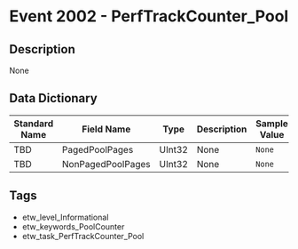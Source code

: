 # Event 2002 - PerfTrackCounter_Pool

## Description
None

## Data Dictionary
|Standard Name|Field Name|Type|Description|Sample Value|
|---|---|---|---|---|
|TBD|PagedPoolPages|UInt32|None|`None`|
|TBD|NonPagedPoolPages|UInt32|None|`None`|

## Tags
* etw_level_Informational
* etw_keywords_PoolCounter
* etw_task_PerfTrackCounter_Pool